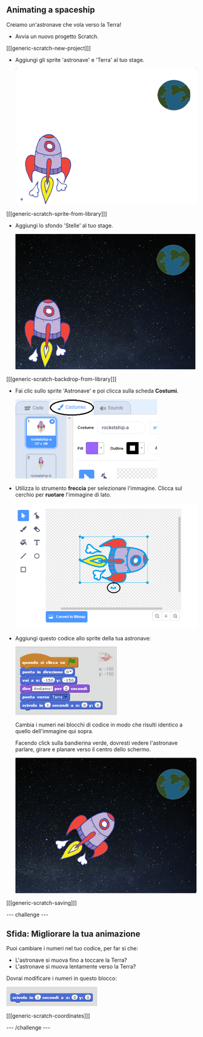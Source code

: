 ## Animating a spaceship

Creiamo un'astronave che vola verso la Terra!

+ Avvia un nuovo progetto Scratch.

[[[generic-scratch-new-project]]]

+ Aggiungi gli sprite 'astronave' e 'Terra' al tuo stage.
    
    ![Sprite 'Astronave' e 'Terra'](images/space-sprites.png)

[[[generic-scratch-sprite-from-library]]]

+ Aggiungi lo sfondo 'Stelle' al tuo stage.
    
    ![Sfondo spaziale](images/space-backdrop.png)

[[[generic-scratch-backdrop-from-library]]]

+ Fai clic sullo sprite 'Astronave' e poi clicca sulla scheda **Costumi**.
    
    ![Costume dello sprite](images/space-costume.png)

+ Utilizza lo strumento **freccia** per selezionare l'immagine. Clicca sul cerchio per **ruotare** l'immagine di lato.
    
    ![Ruotare un costume](images/space-rotate.png)

+ Aggiungi questo codice allo sprite della tua astronave:
    
    ![Codice dell'astronave](images/space-animate.png)
    
    Cambia i numeri nei blocchi di codice in modo che risulti identico a quello dell'immagine qui sopra.
    
    Facendo click sulla bandierina verde, dovresti vedere l'astronave parlare, girare e planare verso il centro dello schermo.
    
    ![Testare l'animazione di un'astronave](images/space-animate-stage.png)

[[[generic-scratch-saving]]]

\--- challenge \---

## Sfida: Migliorare la tua animazione

Puoi cambiare i numeri nel tuo codice, per far sì che:

+ L'astronave si muova fino a toccare la Terra?
+ L'astronave si muova lentamente verso la Terra?

Dovrai modificare i numeri in questo blocco:

![Blocco scivola](images/space-glide.png)

[[[generic-scratch-coordinates]]]

\--- /challenge \---